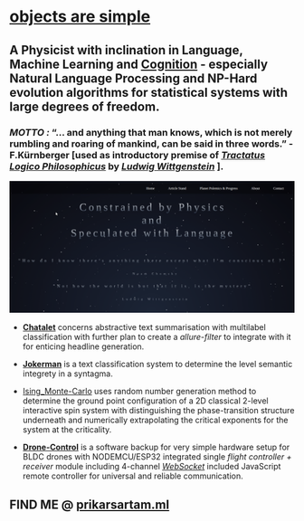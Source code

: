 # [objects are simple](http://prikarsartam.ml/) 

## A Physicist with inclination in Language, Machine Learning and [Cognition](http://cogito-mag.ml/) - especially Natural Language Processing and NP-Hard evolution algorithms for statistical systems with large degrees of freedom. 

### *MOTTO :* “… and anything that man knows, which is not merely rumbling and roaring of mankind, can be said in three words.” - F.Kürnberger [used as introductory premise of [*Tractatus Logico Philosophicus*](https://writing.upenn.edu/library/Wittgenstein-Tractatus.pdf) by [*Ludwig Wittgenstein*](https://en.wikipedia.org/wiki/Ludwig_Wittgenstein) ].

![](https://github.com/prikarsartam/prikarsartam/blob/main/webpageGIF.gif)

- [**Chatalet**](https://github.com/prikarsartam/Chatalet) concerns abstractive text summarisation with multilabel classification with further plan to create a *allure-filter* to integrate with it for enticing headline generation.

- [**Jokerman**](https://github.com/prikarsartam/Jokerman) is a text classification system to determine the level semantic integrety in a syntagma.

- [Ising_Monte-Carlo](https://github.com/prikarsartam/Statistical-Spin-System-Simulation-using-MonteCarlo-Algorithm) uses random number generation method to determine the ground point configuration of a 2D classical 2-level interactive spin system with distinguishing the phase-transition structure underneath and numerically extrapolating the critical exponents for the system at the criticality. 

- [**Drone-Control**](https://github.com/prikarsartam/Drone-Control) is a software backup for very simple hardware setup for BLDC drones with NODEMCU/ESP32 integrated single *flight controller + receiver* module including 4-channel [*WebSocket*](https://developer.mozilla.org/en-US/docs/Web/API/WebSockets_API) included JavaScript remote controller for universal and reliable communication.

## FIND ME @ [prikarsartam.ml](http://prikarsartam.ml/)

<!--
**prikarsartam/prikarsartam** is a ✨ _special_ ✨ repository because its `README.md` (this file) appears on your GitHub profile.

Here are some ideas to get you started:

- 🔭 I’m currently working on ...
- 🌱 I’m currently learning ...
- 👯 I’m looking to collaborate on ...
- 🤔 I’m looking for help with ...
- 💬 Ask me about ...
- 📫 How to reach me: ...
- 😄 Pronouns: ...
- ⚡ Fun fact: ...
-->

